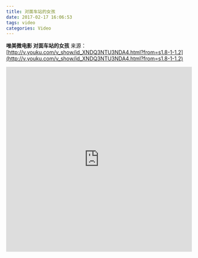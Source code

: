 ```yaml
---
title: 对面车站的女孩
date: 2017-02-17 16:06:53
tags: video
categories: Video
---
```

**唯美微电影 对面车站的女孩**
来源：[http://v.youku.com/v_show/id_XNDQ3NTU3NDA4.html?from=s1.8-1-1.2](http://v.youku.com/v_show/id_XNDQ3NTU3NDA4.html?from=s1.8-1-1.2)
<!--more-->
<iframe height=500 width=100% src="http://player.youku.com/embed/XNDQ3NTU3NDA4" frameborder=0 allowfullscreen></iframe> 

